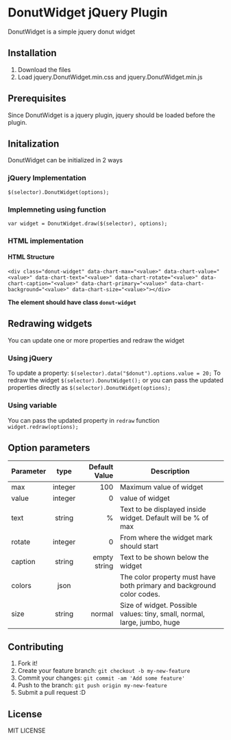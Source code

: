 # DonutWidget jQuery Plugin

DonutWidget is a simple jquery donut widget 


## Installation

1. Download the files
2. Load jquery.DonutWidget.min.css and jquery.DonutWidget.min.js


## Prerequisites
Since DonutWidget is a jquery plugin, jquery should be loaded before the plugin.

## Initalization
DonutWidget can be initialized in 2 ways

### jQuery Implementation
`
$(selector).DonutWidget(options);
`

### Implemneting using function

`
var widget = DonutWidget.draw($(selector), options);
`

### HTML implementation

#### HTML Structure
```
<div class="donut-widget" data-chart-max="<value>" data-chart-value="<value>" data-chart-text="<value>" data-chart-rotate="<value>" data-chart-caption="<value>" data-chart-primary="<value>" data-chart-background="<value>" data-chart-size="<value>"></div>
```
**The element should have class ```donut-widget```**



## Redrawing widgets
You can update one or more properties and redraw the widget

### Using jQuery
To update a property:
`
$(selector).data("$donut").options.value = 20;
`
To redraw the widget
`
$(selector).DonutWidget();
`
or you can pass the updated properties directly as
`
$(selector).DonutWidget(options);
`

### Using variable
You can pass the updated property in ```redraw``` function
`
widget.redraw(options); 
`

## Option parameters
| Parameter			| type			| Default Value	| Description														        |   
| ------------------|:-------------:| -------------:|---------------------------------------------------------------------------|
| max				| integer		| 100			| Maximum value of widget           								        |
| value     		| integer		| 0            	| value of widget                              						        |
| text				| string		| % 			| Text to be displayed inside widget. Default will be % of max		        |
| rotate    		| integer     	| 0        		| From where the widget mark should start							        |
| caption   		| string      	| empty string	| Text to be shown below the widget     							        |
| colors   			| json    		|             	| The color property must have both primary and background color codes.     |
| size  			| string     	| normal		| Size of widget. Possible values: tiny, small, normal, large, jumbo, huge  |	

## Contributing
1. Fork it!
2. Create your feature branch: `git checkout -b my-new-feature`
3. Commit your changes: `git commit -am 'Add some feature'`
4. Push to the branch: `git push origin my-new-feature`
5. Submit a pull request :D

## License
MIT LICENSE
